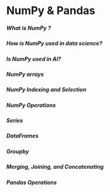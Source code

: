 # NumPy & Pandas
##### What is NumPy ?
##### How is NumPy used in data science?
##### Is NumPy used in Al?
##### NumPy arrays
##### NumPy Indexing and Selection
##### NumPy Operations
##### Series
##### DataFrames
##### Groupby
##### Merging, Joining, and Concatenating
##### Pandas Operations
